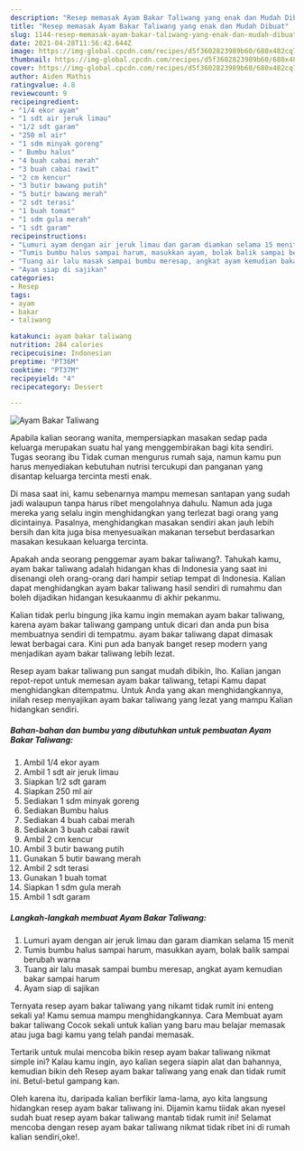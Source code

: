 ```yaml
---
description: "Resep memasak Ayam Bakar Taliwang yang enak dan Mudah Dibuat"
title: "Resep memasak Ayam Bakar Taliwang yang enak dan Mudah Dibuat"
slug: 1144-resep-memasak-ayam-bakar-taliwang-yang-enak-dan-mudah-dibuat
date: 2021-04-28T11:56:42.644Z
image: https://img-global.cpcdn.com/recipes/d5f3602823989b60/680x482cq70/ayam-bakar-taliwang-foto-resep-utama.jpg
thumbnail: https://img-global.cpcdn.com/recipes/d5f3602823989b60/680x482cq70/ayam-bakar-taliwang-foto-resep-utama.jpg
cover: https://img-global.cpcdn.com/recipes/d5f3602823989b60/680x482cq70/ayam-bakar-taliwang-foto-resep-utama.jpg
author: Aiden Mathis
ratingvalue: 4.8
reviewcount: 9
recipeingredient:
- "1/4 ekor ayam"
- "1 sdt air jeruk limau"
- "1/2 sdt garam"
- "250 ml air"
- "1 sdm minyak goreng"
- " Bumbu halus"
- "4 buah cabai merah"
- "3 buah cabai rawit"
- "2 cm kencur"
- "3 butir bawang putih"
- "5 butir bawang merah"
- "2 sdt terasi"
- "1 buah tomat"
- "1 sdm gula merah"
- "1 sdt garam"
recipeinstructions:
- "Lumuri ayam dengan air jeruk limau dan garam diamkan selama 15 menit"
- "Tumis bumbu halus sampai harum, masukkan ayam, bolak balik sampai berubah warna"
- "Tuang air lalu masak sampai bumbu meresap, angkat ayam kemudian bakar sampai harum"
- "Ayam siap di sajikan"
categories:
- Resep
tags:
- ayam
- bakar
- taliwang

katakunci: ayam bakar taliwang 
nutrition: 284 calories
recipecuisine: Indonesian
preptime: "PT36M"
cooktime: "PT37M"
recipeyield: "4"
recipecategory: Dessert

---
```



![Ayam Bakar Taliwang](https://img-global.cpcdn.com/recipes/d5f3602823989b60/680x482cq70/ayam-bakar-taliwang-foto-resep-utama.jpg)

Apabila kalian seorang wanita, mempersiapkan masakan sedap pada keluarga merupakan suatu hal yang menggembirakan bagi kita sendiri. Tugas seorang ibu Tidak cuman mengurus rumah saja, namun kamu pun harus menyediakan kebutuhan nutrisi tercukupi dan panganan yang disantap keluarga tercinta mesti enak.

Di masa  saat ini, kamu sebenarnya mampu memesan santapan yang sudah jadi walaupun tanpa harus ribet mengolahnya dahulu. Namun ada juga mereka yang selalu ingin menghidangkan yang terlezat bagi orang yang dicintainya. Pasalnya, menghidangkan masakan sendiri akan jauh lebih bersih dan kita juga bisa menyesuaikan makanan tersebut berdasarkan masakan kesukaan keluarga tercinta. 



Apakah anda seorang penggemar ayam bakar taliwang?. Tahukah kamu, ayam bakar taliwang adalah hidangan khas di Indonesia yang saat ini disenangi oleh orang-orang dari hampir setiap tempat di Indonesia. Kalian dapat menghidangkan ayam bakar taliwang hasil sendiri di rumahmu dan boleh dijadikan hidangan kesukaanmu di akhir pekanmu.

Kalian tidak perlu bingung jika kamu ingin memakan ayam bakar taliwang, karena ayam bakar taliwang gampang untuk dicari dan anda pun bisa membuatnya sendiri di tempatmu. ayam bakar taliwang dapat dimasak lewat berbagai cara. Kini pun ada banyak banget resep modern yang menjadikan ayam bakar taliwang lebih lezat.

Resep ayam bakar taliwang pun sangat mudah dibikin, lho. Kalian jangan repot-repot untuk memesan ayam bakar taliwang, tetapi Kamu dapat menghidangkan ditempatmu. Untuk Anda yang akan menghidangkannya, inilah resep menyajikan ayam bakar taliwang yang lezat yang mampu Kalian hidangkan sendiri.

<!--inarticleads1-->

##### Bahan-bahan dan bumbu yang dibutuhkan untuk pembuatan Ayam Bakar Taliwang:

1. Ambil 1/4 ekor ayam
1. Ambil 1 sdt air jeruk limau
1. Siapkan 1/2 sdt garam
1. Siapkan 250 ml air
1. Sediakan 1 sdm minyak goreng
1. Sediakan  Bumbu halus
1. Sediakan 4 buah cabai merah
1. Sediakan 3 buah cabai rawit
1. Ambil 2 cm kencur
1. Ambil 3 butir bawang putih
1. Gunakan 5 butir bawang merah
1. Ambil 2 sdt terasi
1. Gunakan 1 buah tomat
1. Siapkan 1 sdm gula merah
1. Ambil 1 sdt garam




<!--inarticleads2-->

##### Langkah-langkah membuat Ayam Bakar Taliwang:

1. Lumuri ayam dengan air jeruk limau dan garam diamkan selama 15 menit
1. Tumis bumbu halus sampai harum, masukkan ayam, bolak balik sampai berubah warna
1. Tuang air lalu masak sampai bumbu meresap, angkat ayam kemudian bakar sampai harum
1. Ayam siap di sajikan




Ternyata resep ayam bakar taliwang yang nikamt tidak rumit ini enteng sekali ya! Kamu semua mampu menghidangkannya. Cara Membuat ayam bakar taliwang Cocok sekali untuk kalian yang baru mau belajar memasak atau juga bagi kamu yang telah pandai memasak.

Tertarik untuk mulai mencoba bikin resep ayam bakar taliwang nikmat simple ini? Kalau kamu ingin, ayo kalian segera siapin alat dan bahannya, kemudian bikin deh Resep ayam bakar taliwang yang enak dan tidak rumit ini. Betul-betul gampang kan. 

Oleh karena itu, daripada kalian berfikir lama-lama, ayo kita langsung hidangkan resep ayam bakar taliwang ini. Dijamin kamu tiidak akan nyesel sudah buat resep ayam bakar taliwang mantab tidak rumit ini! Selamat mencoba dengan resep ayam bakar taliwang nikmat tidak ribet ini di rumah kalian sendiri,oke!.

